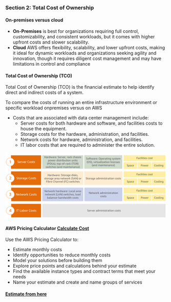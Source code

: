 ### Section 2: Total Cost of Ownership

#### On-premises versus cloud
- **On-Premises** is best for organizations requiring full control, customizability, and consistent workloads, but it comes with higher upfront costs and slower scalability.
- **Cloud** AWS offers flexibility, scalability, and lower upfront costs, making it ideal for dynamic workloads and organizations seeking agility and innovation, though it requires diligent cost management and may have limitations in control and compliance

#### Total Cost of Ownership (TCO)
Total Cost of Ownership (TCO) is the financial estimate to help identify direct and indirect 
costs of a system.

To compare the costs of running an entire infrastructure environment or specific workload onpremises versus on AWS

- Costs that are associated with data center management include:
    - Server costs for both hardware and software, and facilities costs to house the equipment. 
    - Storage costs for the hardware, administration, and facilities. 
    - Network costs for hardware, administration, and facilities. 
    - IT labor costs that are required to administer the entire solution. 

![pricing](./2.png)

#### AWS Pricing Calculator [Calculate Cost](https://www.openai.com)
Use the AWS Pricing Calculator to:
- Estimate monthly costs
- Identify opportunities to reduce monthly costs
- Model your solutions before building them
- Explore price points and calculations     behind your estimate
- Find the available instance types and contract terms that meet your needs
- Name your estimate and create and name groups of services

#### [Estimate from here](https://calculator.aws/#/createCalculator/ec2-enhancement)


